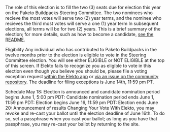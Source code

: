 The role of this election is to fill the two (3) seats due for election this year on the Paketo Buildpacks Steering Committee. The two nominees who recieve the most votes will serve two (2) year terms, and the nominee who recieves the third most votes will serve a one (1) year term In subsequent elections, all terms will be for two (2) years. This is a brief summary of the election; for more details, such as how to become a candidate, [see the README](https://github.com/cloudfoundry/community/tree/main/elections/2023/Paketo#readme).

Eligibility
Any individual who has contributed to Paketo Buildpacks in the twelve months prior to the election is eligible to vote in the Steering Committee election. You will see either ELIGIBLE or NOT ELIGIBLE at the top of this screen. If Elekto fails to recognize you as eligible to vote in this election even though you believe you should be, please file a voting exception request [within the Elekto app](https://elections.cloudfoundry.org/app/elections/2023---Paketo-SC/exception) or [via an issue on the community repository](https://github.com/cloudfoundry/community/issues/new?assignees=&labels=election&template=request-to-be-elector-for-paketo-buildpacks-sc-election.md&title=Request+to+be+an+elector+for+Paketo+Steering+Committee+election). The deadline for filing exceptions is June 14th, 11:59 pm PT.

Schedule
May 18: Election is announced and candidate nomination period begins
June 1, 5:00 pm PDT: Candidate nomination period ends
June 1, 11:59 pm PDT: Election begins
June 16, 11:59 pm PDT: Election ends
June 20: Announcement of results
Changing Your Vote
With Elekto, you may revoke and re-cast your ballot until the election deadline of June 16th. To do so, set a passphrase when you cast your ballot; as long as you have that passphrase, you may re-cast your ballot by returning to the site.
